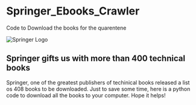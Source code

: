 # Springer_Ebooks_Crawler
Code to Download the books for the quarentene

![Springer Logo](https://resource-cms.springernature.com/springer-cms/rest/v1/img/21734/v7/spcom-img-single-teaser "Springer Logo")

## Springer gifts us with more than 400 technical books

Springer, one of the greatest publishers of techinical books released a list os 408 books to be downloaded.
Just to save some time, here is a python code to download all the books to your computer.
Hope it helps!
